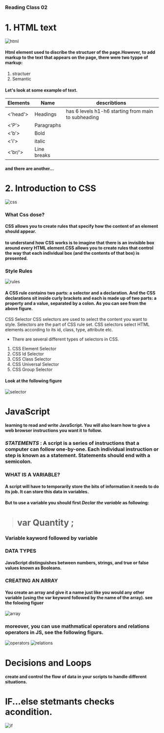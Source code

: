 ### Reading Class 02

# 1. HTML text
![html](https://upload.wikimedia.org/wikipedia/commons/thumb/6/61/HTML5_logo_and_wordmark.svg/195px-HTML5_logo_and_wordmark.svg.png)
#### Html element used to discribe the structuer of the page.However, to add markup to the text that appears on the page, there were two typpe of markup:
1. stractuer 
2. Semantic 

#### Let's look at some example of text.
Elements | Name | describtions
-------- | ---- | ------------
<'head'> | Headings | has 6 levels h1-h6 starting from main to subheading
<'P'> | Paragraphs |
<'b'> | Bold |
<'i'> | italic |
<'br/'> | Line breaks |

#### and there are another...

# 2. Introduction to CSS
![css](https://www.tutorialrepublic.com/lib/images/css-illustration.png)
### What Css dose?
#### CSS allows you to create rules that specify how the content of an element should appear.
#### to understand how CSS works is to imagine that there is an invisible box around every HTML element.CSS allows you to create rules that control the way that each individual box (and the contents of that box) is presented.

### Style Rules

![rules](https://puzzleweb.ru/en/images/css/1_1.png)

####  A CSS rule contains two parts: a selector and a declaration. And the CSS declarations sit inside curly brackets and each is made up of two parts: a property and a value, separated by a colon. As you can see from the above figure.

CSS Selector
CSS selectors are used to select the content you want to style. Selectors are the part of CSS rule set. CSS selectors select HTML elements according to its id, class, type, attribute etc.
* There are several different types of selectors in CSS.
1. CSS Element Selector
2. CSS Id Selector
3. CSS Class Selector
4. CSS Universal Selector
5. CSS Group Selector
#### Look at the following figure 
![selector](http://farhad-hossain.com/farhad/public/assets/blogsImages/1562857201.png)
# JavaScript

####  learning to read and write JavaScript. You will also learn how to give a web browser instructions you want it to follow.

### *STATEMENTS* : A script is a series of instructions that a computer can follow one-by-one. Each individual instruction or step is known as a statement. Statements should end with a semicolon. 

 
### WHAT IS A VARIABLE? 
#### A script will have to temporarily store the bits of information it needs to do its job. It can store this data in variables. 
#### But to use a variable you should first ***Declar the variable*** as following:
> # var Quantity ;
### Variable kayword followed by variable

### DATA TYPES 
#### JavaScript distinguishes between numbers, strings, and true or false values known as Booleans. 

### CREATING AN ARRAY 
#### You create an array and give it a name just like you would any other variable (using the var keyword followed by the name of the array). see the foloeing figuer 
 ![array](https://d1jnx9ba8s6j9r.cloudfront.net/blog/wp-content/uploads/2018/01/5-2.png)

 ### moreover, you can use mathmatical operators and relations operators in JS, see the following figurs.
 ![operators](https://www.miltonmarketing.com/wp-content/uploads/2018/04/jsarithimage029.jpg)
 ![relations](https://i.ytimg.com/vi/wFB-ywsNPwg/maxresdefault.jpg)

 # Decisions and Loops 
 ####  create and control the flow of data in your scripts to handle different situations.

 # IF...else stetmants checks  acondition. 
![if](https://cdn.javascripttutorial.net/wp-content/uploads/2016/08/JavaScript-if-statement.png)

